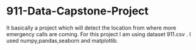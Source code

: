 # 911-Data-Capstone-Project
It basically a project which will detect the location from where more emergency calls are coming. For this project I am using dataset 911.csv . I used numpy,pandas,seaborn and matplotlib. 
